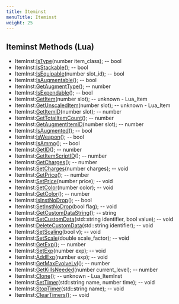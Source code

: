 ```yaml
---
title: Iteminst
menuTitle: Iteminst
weight: 25
---
```


## Iteminst Methods (Lua)
- ItemInst:[IsType](istype)(number item_class); -- bool
- ItemInst:[IsStackable](isstackable)(); -- bool
- ItemInst:[IsEquipable](isequipable)(number slot_id); -- bool
- ItemInst:[IsAugmentable](isaugmentable)(); -- bool
- ItemInst:[GetAugmentType](getaugmenttype)(); -- number
- ItemInst:[IsExpendable](isexpendable)(); -- bool
- ItemInst:[GetItem](getitem)(number slot); -- unknown - Lua_Item
- ItemInst:[GetUnscaledItem](getunscaleditem)(number slot); -- unknown - Lua_Item
- ItemInst:[GetItemID](getitemid)(number slot); -- number
- ItemInst:[GetTotalItemCount](gettotalitemcount)(); -- number
- ItemInst:[GetAugmentItemID](getaugmentitemid)(number slot); -- number
- ItemInst:[IsAugmented](isaugmented)(); -- bool
- ItemInst:[IsWeapon](isweapon)(); -- bool
- ItemInst:[IsAmmo](isammo)(); -- bool
- ItemInst:[GetID](getid)(); -- number
- ItemInst:[GetItemScriptID](getitemscriptid)(); -- number
- ItemInst:[GetCharges](getcharges)(); -- number
- ItemInst:[SetCharges](setcharges)(number charges); -- void
- ItemInst:[GetPrice](getprice)(); -- number
- ItemInst:[SetPrice](setprice)(number price); -- void
- ItemInst:[SetColor](setcolor)(number color); -- void
- ItemInst:[GetColor](getcolor)(); -- number
- ItemInst:[IsInstNoDrop](isinstnodrop)(); -- bool
- ItemInst:[SetInstNoDrop](setinstnodrop)(bool flag); -- void
- ItemInst:[GetCustomDataString](getcustomdatastring)(); -- string
- ItemInst:[SetCustomData](setcustomdata)(std::string identifier, bool value); -- void
- ItemInst:[DeleteCustomData](deletecustomdata)(std::string identifier); -- void
- ItemInst:[SetScaling](setscaling)(bool v); -- void
- ItemInst:[SetScale](setscale)(double scale_factor); -- void
- ItemInst:[GetExp](getexp)(); -- number
- ItemInst:[SetExp](setexp)(number exp); -- void
- ItemInst:[AddExp](addexp)(number exp); -- void
- ItemInst:[GetMaxEvolveLvl](getmaxevolvelvl)(); -- number
- ItemInst:[GetKillsNeeded](getkillsneeded)(number current_level); -- number
- ItemInst:[Clone](clone)(); -- unknown - Lua_ItemInst
- ItemInst:[SetTimer](settimer)(std::string name, number time); -- void
- ItemInst:[StopTimer](stoptimer)(std::string name); -- void
- ItemInst:[ClearTimers](cleartimers)(); -- void
